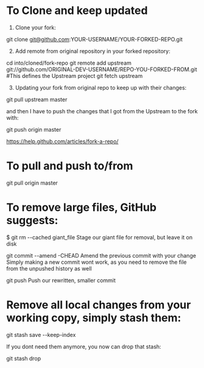 # To Clone and keep updated 

1. Clone your fork:

git clone git@github.com:YOUR-USERNAME/YOUR-FORKED-REPO.git

2. Add remote from original repository in your forked repository:

cd into/cloned/fork-repo
git remote add upstream git://github.com/ORIGINAL-DEV-USERNAME/REPO-YOU-FORKED-FROM.git #This defines the Upstream project
git fetch upstream

3. Updating your fork from original repo to keep up with their changes:

git pull upstream master

and then I have to push the changes that I got from the Upstream to the fork with:

git push origin master 


https://help.github.com/articles/fork-a-repo/

# To pull and push to/from

git pull origin master



# To remove large files, GitHub suggests:

$ git rm --cached giant_file  Stage our giant file for removal, but leave it on disk

git commit --amend -CHEAD
Amend the previous commit with your change Simply making a new commit wont work, as you need to remove the file from the unpushed history as well

git push Push our rewritten, smaller commit


# Remove all local changes from your working copy, simply stash them:

git stash save --keep-index

If you dont need them anymore, you now can drop that stash:

git stash drop


